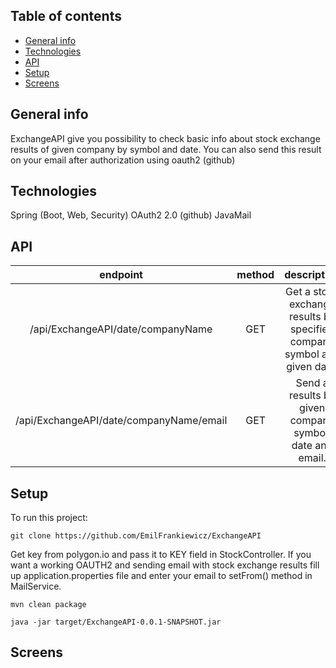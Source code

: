 ## Table of contents
* [General info](#general-info)
* [Technologies](#technologies)
* [API](#api)
* [Setup](#setup)
* [Screens](#screens)


## General info
ExchangeAPI give you possibility to check basic info about stock exchange results of given company by symbol and date. You can also send this result on your email after authorization using oauth2 (github)
	
## Technologies
Spring (Boot, Web, Security)
OAuth2 2.0 (github)
JavaMail

## API
|                 endpoint                | method |                                description                               |
|:---------------------------------------:|:------:|:------------------------------------------------------------------------:|
| /api/ExchangeAPI/date/companyName       | GET    | Get a stock exchange results by specified company symbol and given date. |
| /api/ExchangeAPI/date/companyName/email | GET    | Send a results by given company symbol, date and email.                  |


## Setup
To run this project:
```
git clone https://github.com/EmilFrankiewicz/ExchangeAPI
```
Get key from polygon.io and pass it to KEY field in StockController. If you want a working OAUTH2 and sending email with stock exchange results fill up application.properties file and enter your email to setFrom() method in MailService.
```
mvn clean package

java -jar target/ExchangeAPI-0.0.1-SNAPSHOT.jar
```

## Screens
